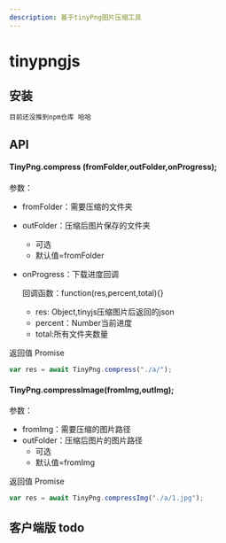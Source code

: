 ```yaml
---
description: 基于tinyPng图片压缩工具
---
```


# tinypngjs

## 安装

```bash
目前还没推到npm仓库 哈哈
```


## API

#### TinyPng.compress (fromFolder,outFolder,onProgress);

 
参数：

* fromFolder：需要压缩的文件夹
* outFolder：压缩后图片保存的文件夹
  * 可选
  * 默认值=fromFolder
* onProgress：下载进度回调

  回调函数：function(res,percent,total){}

  * res: Object,tinyjs压缩图片后返回的json
  * percent：Number当前进度
  * total:所有文件夹数量


返回值 Promise

```javascript
var res = await TinyPng.compress("./a/");
```



#### TinyPng.compressImage(fromImg,outImg);
  
参数：

* fromImg：需要压缩的图片路径
* outFolder：压缩后图片的图片路径
  * 可选
  * 默认值=fromImg

返回值 Promise

```javascript
var res = await TinyPng.compressImg("./a/1.jpg");
```



## 客户端版 todo

 


